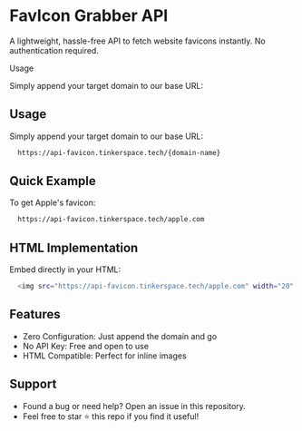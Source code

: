 
# FavIcon Grabber API

A lightweight, hassle-free API to fetch website favicons instantly. No authentication required.

Usage

Simply append your target domain to our base URL:



## Usage

Simply append your target domain to our base URL:

```bash
  https://api-favicon.tinkerspace.tech/{domain-name}
```
## Quick Example

To get Apple's favicon:

```bash
  https://api-favicon.tinkerspace.tech/apple.com
```
## HTML Implementation

Embed directly in your HTML:

```bash
  <img src="https://api-favicon.tinkerspace.tech/apple.com" width="20" height="20">
```
## Features

- Zero Configuration: Just append the domain and go
- No API Key: Free and open to use
- HTML Compatible: Perfect for inline images
## Support

- Found a bug or need help? Open an issue in this repository.
- Feel free to star ⭐ this repo if you find it useful!

